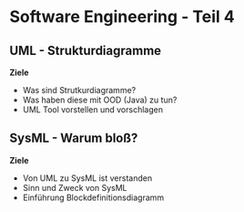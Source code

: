 # Software Engineering - Teil 4

## UML - Strukturdiagramme

**Ziele**
* Was sind Strutkurdiagramme? 
* Was haben diese mit OOD (Java) zu tun? 
* UML Tool vorstellen und vorschlagen

## SysML - Warum bloß?

**Ziele**
* Von UML zu SysML ist verstanden
* Sinn und Zweck von SysML 
* Einführung Blockdefinitionsdiagramm
